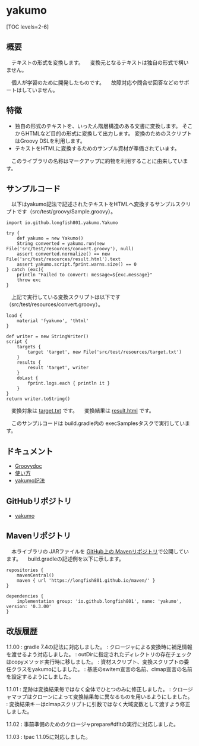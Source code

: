 # yakumo

[TOC levels=2-6]

## 概要

　テキストの形式を変換します。
　変換元となるテキストは独自の形式で構いません。

　個人が学習のために開発したものです。
　故障対応や問合せ回答などのサポートはしていません。

## 特徴

* 独自の形式のテキストを、いったん階層構造のある文書に変換します。
  そこからHTMLなど目的の形式に変換して出力します。
  変換のためのスクリプトはGroovy DSLを利用します。
* テキストをHTMLに変換するためのサンプル資材が準備されています。

　このライブラリの名称はマークアップに約物を利用することに由来しています。

## サンプルコード

　以下はyakumo記法で記述されたテキストをHTMLへ変換するサンプルスクリプトです（src/test/groovy/Sample.groovy）。

```
import io.github.longfish801.yakumo.Yakumo

try {
	def yakumo = new Yakumo()
	String converted = yakumo.run(new File('src/test/resources/convert.groovy'), null)
	assert converted.normalize() == new File('src/test/resources/result.html').text
	assert yakumo.script.fprint.warns.size() == 0
} catch (exc){
	println "Failed to convert: message=${exc.message}"
	throw exc
}
```

　上記で実行している変換スクリプトは以下です（src/test/resources/convert.groovy）。

```
load {
	material 'fyakumo', 'thtml'
}

def writer = new StringWriter()
script {
	targets {
		target 'target', new File('src/test/resources/target.txt')
	}
	results {
		result 'target', writer
	}
	doLast {
		fprint.logs.each { println it }
	}
}
return writer.toString()
```

　変換対象は [target.txt](https://github.com/longfish801/yakumo/tree/master/src/test/resources/target.txt) です。
　変換結果は [result.html](https://github.com/longfish801/yakumo/tree/master/src/test/resources/result.html) です。

　このサンプルコードは build.gradle内の execSamplesタスクで実行しています。

## ドキュメント

* [Groovydoc](groovydoc/)
* [使い方](howto.html)
* [yakumo記法](notation.html)

## GitHubリポジトリ

* [yakumo](https://github.com/longfish801/yakumo)

## Mavenリポジトリ

　本ライブラリの JARファイルを [GitHub上の Mavenリポジトリ](https://github.com/longfish801/maven)で公開しています。
　build.gradleの記述例を以下に示します。

```
repositories {
	mavenCentral()
	maven { url 'https://longfish801.github.io/maven/' }
}

dependencies {
	implementation group: 'io.github.longfish801', name: 'yakumo', version: '0.3.00'
}
```

## 改版履歴

1.1.00
: gradle 7.4の記法に対応しました。
: クロージャによる変換時に補足情報を渡せるよう対応しました。
: outDirに指定されたディレクトリの存在チェックはcopyメソッド実行時に移しました。
: 資材スクリプト、変換スクリプトの委任クラスをyakumoにしました。
: 基底のswitem宣言の名前、clmap宣言の名前を設定するようにしました。

1.1.01
: 足跡は変換結果毎ではなく全体でひとつのみに修正しました。
: クロージャマップはクローンによって変換結果毎に異なるものを用いるようにしました。
: 変換結果キーはclmapスクリプトに引数ではなく大域変数として渡すよう修正しました。

1.1.02
: 事前準備のためのクロージャprepare#dfltの実行に対応しました。

1.1.03
: tpac 1.1.05に対応しました。
